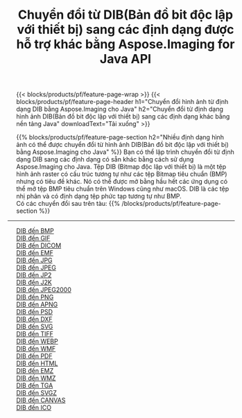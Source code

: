 ﻿---
title: Chuyển đổi từ DIB(Bản đồ bit độc lập với thiết bị) sang các định dạng được hỗ trợ khác bằng Aspose.Imaging for Java API 
weight: 3920
url: /vi/java/conversion/from/dib 
lang: vi
langdirlevel: 2
locales: zh-hans,ja,it,ru,de,es,fr,nl,id,lt,pl,pt,vi,tr,ko,zh-hant,ar,hi,th,sv,cs,uk,he
description: Aspose.Imaging có thể dễ dàng chuyển đổi từ DIB(Bản đồ bit độc lập với thiết bị) sang các định dạng khác bằng nền tảng Java
---

{{< blocks/products/pf/feature-page-wrap >}}
{{< blocks/products/pf/feature-page-header h1="Chuyển đổi hình ảnh từ định dạng DIB bằng Aspose.Imaging cho Java" h2="Chuyển đổi từ định dạng hình ảnh DIB(Bản đồ bit độc lập với thiết bị) sang các định dạng khác bằng nền tảng Java" downloadText="Tải xuống" >}}


{{% blocks/products/pf/feature-page-section  h2="Nhiều định dạng hình ảnh có thể được chuyển đổi từ hình ảnh DIB(Bản đồ bit độc lập với thiết bị) bằng Aspose.Imaging cho Java" %}}
Bạn có thể lập trình chuyển đổi từ định dạng DIB sang các định dạng có sẵn khác bằng cách sử dụng
Aspose.Imaging cho Java. Tệp DIB (Bitmap độc lập với thiết bị) là một tệp hình ảnh raster có cấu trúc tương tự như các tệp Bitmap tiêu chuẩn (BMP) nhưng có tiêu đề khác. Nó có thể được mở bằng hầu hết các ứng dụng có thể mở tệp BMP tiêu chuẩn trên Windows cũng như macOS. DIB là các tệp nhị phân và có định dạng tệp phức tạp tương tự như BMP.
<br/>
Có các chuyển đổi sau trên tàu:
{{% /blocks/products/pf/feature-page-section %}}
<div class="container-fluid productfamilypage bg-gray">
    <div class="convertypes bg-gray agp-content section">
        <div class="container">
		<hr style="margin-left:-20px;"/>
		<div class="row other-converters">
		    <div class='col-md-2 other-converter remove-lp remove-rp'><a href="/imaging/vi/java/conversion/dib-to-bmp" >DIB đến BMP</a></div><div class='col-md-2 other-converter remove-lp remove-rp'><a href="/imaging/vi/java/conversion/dib-to-gif" >DIB đến GIF</a></div><div class='col-md-2 other-converter remove-lp remove-rp'><a href="/imaging/vi/java/conversion/dib-to-dicom" >DIB đến DICOM</a></div><div class='col-md-2 other-converter remove-lp remove-rp'><a href="/imaging/vi/java/conversion/dib-to-emf" >DIB đến EMF</a></div><div class='col-md-2 other-converter remove-lp remove-rp'><a href="/imaging/vi/java/conversion/dib-to-jpg" >DIB đến JPG</a></div><div class='col-md-2 other-converter remove-lp remove-rp'><a href="/imaging/vi/java/conversion/dib-to-jpeg" >DIB đến JPEG</a></div><div class='col-md-2 other-converter remove-lp remove-rp'><a href="/imaging/vi/java/conversion/dib-to-jp2" >DIB đến JP2</a></div><div class='col-md-2 other-converter remove-lp remove-rp'><a href="/imaging/vi/java/conversion/dib-to-j2k" >DIB đến J2K</a></div><div class='col-md-2 other-converter remove-lp remove-rp'><a href="/imaging/vi/java/conversion/dib-to-jpeg2000" >DIB đến JPEG2000</a></div><div class='col-md-2 other-converter remove-lp remove-rp'><a href="/imaging/vi/java/conversion/dib-to-png" >DIB đến PNG</a></div><div class='col-md-2 other-converter remove-lp remove-rp'><a href="/imaging/vi/java/conversion/dib-to-apng" >DIB đến APNG</a></div><div class='col-md-2 other-converter remove-lp remove-rp'><a href="/imaging/vi/java/conversion/dib-to-psd" >DIB đến PSD</a></div><div class='col-md-2 other-converter remove-lp remove-rp'><a href="/imaging/vi/java/conversion/dib-to-dxf" >DIB đến DXF</a></div><div class='col-md-2 other-converter remove-lp remove-rp'><a href="/imaging/vi/java/conversion/dib-to-svg" >DIB đến SVG</a></div><div class='col-md-2 other-converter remove-lp remove-rp'><a href="/imaging/vi/java/conversion/dib-to-tiff" >DIB đến TIFF</a></div><div class='col-md-2 other-converter remove-lp remove-rp'><a href="/imaging/vi/java/conversion/dib-to-webp" >DIB đến WEBP</a></div><div class='col-md-2 other-converter remove-lp remove-rp'><a href="/imaging/vi/java/conversion/dib-to-wmf" >DIB đến WMF</a></div><div class='col-md-2 other-converter remove-lp remove-rp'><a href="/imaging/vi/java/conversion/dib-to-pdf" >DIB đến PDF</a></div><div class='col-md-2 other-converter remove-lp remove-rp'><a href="/imaging/vi/java/conversion/dib-to-html" >DIB đến HTML</a></div><div class='col-md-2 other-converter remove-lp remove-rp'><a href="/imaging/vi/java/conversion/dib-to-emz" >DIB đến EMZ</a></div><div class='col-md-2 other-converter remove-lp remove-rp'><a href="/imaging/vi/java/conversion/dib-to-wmz" >DIB đến WMZ</a></div><div class='col-md-2 other-converter remove-lp remove-rp'><a href="/imaging/vi/java/conversion/dib-to-tga" >DIB đến TGA</a></div><div class='col-md-2 other-converter remove-lp remove-rp'><a href="/imaging/vi/java/conversion/dib-to-svgz" >DIB đến SVGZ</a></div><div class='col-md-2 other-converter remove-lp remove-rp'><a href="/imaging/vi/java/conversion/dib-to-canvas" >DIB đến CANVAS</a></div><div class='col-md-2 other-converter remove-lp remove-rp'><a href="/imaging/vi/java/conversion/dib-to-ico" >DIB đến ICO</a></div>
                </div>
        </div>
    </div>
</div>
<br/>

